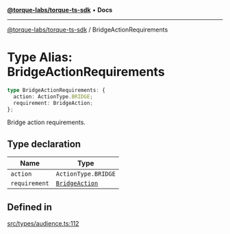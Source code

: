 [**@torque-labs/torque-ts-sdk**](../README.md) • **Docs**

***

[@torque-labs/torque-ts-sdk](../README.md) / BridgeActionRequirements

# Type Alias: BridgeActionRequirements

```ts
type BridgeActionRequirements: {
  action: ActionType.BRIDGE;
  requirement: BridgeAction;
};
```

Bridge action requirements.

## Type declaration

| Name | Type |
| ------ | ------ |
| `action` | `ActionType.BRIDGE` |
| `requirement` | [`BridgeAction`](BridgeAction.md) |

## Defined in

[src/types/audience.ts:112](https://github.com/torque-labs/torque-ts-sdk/blob/a30afeab92cb119627ec542f4c8aff2dd9faf383/src/types/audience.ts#L112)
